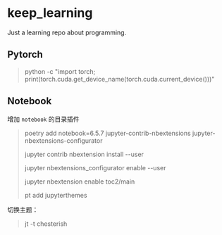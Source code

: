 # keep_learning

Just a learning repo about programming.

## Pytorch

> python -c "import torch; print(torch.cuda.get_device_name(torch.cuda.current_device()))"
>

## Notebook

增加 `notebook` 的目录插件
> poetry add notebook=6.5.7 jupyter-contrib-nbextensions jupyter-nbextensions-configurator
>
> jupyter contrib nbextension install --user
>
> jupyter nbextensions_configurator enable --user
>
> jupyter nbextension enable toc2/main
>
> pt add jupyterthemes
>

切换主题：
> jt -t chesterish
> 